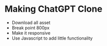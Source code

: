# Making ChatGPT Clone

* Download all asset
* Break point 800px
* Make it responsive
* Use Javascript to add little functionality